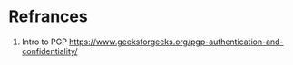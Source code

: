 



# Refrances
1. Intro to PGP https://www.geeksforgeeks.org/pgp-authentication-and-confidentiality/